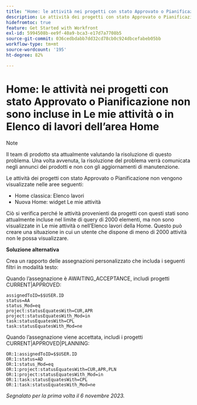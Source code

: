 ```yaml
---
title: "Home: le attività nei progetti con stato Approvato o Pianificazione non sono incluse in Le mie attività o nell’elenco di lavoro dell’area Home"
description: Le attività dei progetti con stato Approvato o Pianificazione non vengono visualizzate nella Home. È disponibile una soluzione alternativa.
hidefromtoc: true
feature: Get Started with Workfront
exl-id: 5994508b-ee9f-40a9-bca3-e17d7a7708b5
source-git-commit: 036cedbdabb7dd32cd78cb0c924dbcefabeb05bb
workflow-type: tm+mt
source-wordcount: '195'
ht-degree: 82%

---
```


# Home: le attività nei progetti con stato Approvato o Pianificazione non sono incluse in Le mie attività o in Elenco di lavori dell’area Home

>[!NOTE]
>
>Il team di prodotto sta attualmente valutando la risoluzione di questo problema. Una volta avvenuta, la risoluzione del problema verrà comunicata negli annunci dei prodotti e non con gli aggiornamenti di manutenzione.

Le attività dei progetti con stato Approvato o Pianificazione non vengono visualizzate nelle aree seguenti:

* Home classica: Elenco lavori
* Nuova Home: widget Le mie attività

Ciò si verifica perché le attività provenienti da progetti con questi stati sono attualmente incluse nel limite di query di 2000 elementi, ma non sono visualizzate in Le mie attività o nell’Elenco lavori della Home. Questo può creare una situazione in cui un utente che dispone di meno di 2000 attività non le possa visualizzare.

**Soluzione alternativa**

Crea un rapporto delle assegnazioni personalizzato che includa i seguenti filtri in modalità testo:

Quando l’assegnazione è AWAITING_ACCEPTANCE, includi progetti CURRENT|APPROVED:

```
assignedToID=$$USER.ID
status=AA
status_Mod=eq
project:statusEquatesWith=CUR,APR
project:statusEquatesWith_Mod=in
task:statusEquatesWith=CPL
task:statusEquatesWith_Mod=ne
```

Quando l’assegnazione viene accettata, includi i progetti CURRENT|APPROVED|PLANNING:

```
OR:1:assignedToID=$$USER.ID
OR:1:status=AD
OR:1:status_Mod=eq
OR:1:project:statusEquatesWith=CUR,APR,PLN
OR:1:project:statusEquatesWith_Mod=in
OR:1:task:statusEquatesWith=CPL
OR:1:task:statusEquatesWith_Mod=ne
```

_Segnalato per la prima volta il 6 novembre 2023._
